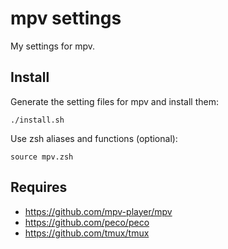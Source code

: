 # mpv settings

My settings for mpv.

## Install

Generate the setting files for mpv and install them:

``` shell
./install.sh
```

Use zsh aliases and functions (optional):

``` shell
source mpv.zsh
```

## Requires

- https://github.com/mpv-player/mpv
- https://github.com/peco/peco
- https://github.com/tmux/tmux
